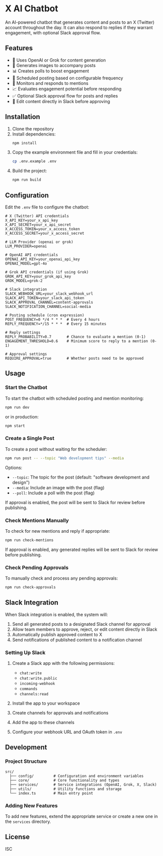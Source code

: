 # X AI Chatbot

An AI-powered chatbot that generates content and posts to an X (Twitter) account throughout the day. It can also respond to replies if they warrant engagement, with optional Slack approval flow.

## Features

- 🤖 Uses OpenAI or Grok for content generation
- 📸 Generates images to accompany posts
- 📊 Creates polls to boost engagement
- 📅 Scheduled posting based on configurable frequency
- 💬 Monitors and responds to mentions
- 📈 Evaluates engagement potential before responding
- ✅ Optional Slack approval flow for posts and replies
- 📝 Edit content directly in Slack before approving

## Installation

1. Clone the repository
2. Install dependencies:
   ```bash
   npm install
   ```
3. Copy the example environment file and fill in your credentials:
   ```bash
   cp .env.example .env
   ```
4. Build the project:
   ```bash
   npm run build
   ```

## Configuration

Edit the `.env` file to configure the chatbot:

```
# X (Twitter) API credentials
X_API_KEY=your_x_api_key
X_API_SECRET=your_x_api_secret
X_ACCESS_TOKEN=your_x_access_token
X_ACCESS_SECRET=your_x_access_secret

# LLM Provider (openai or grok)
LLM_PROVIDER=openai

# OpenAI API credentials
OPENAI_API_KEY=your_openai_api_key
OPENAI_MODEL=gpt-4o

# Grok API credentials (if using Grok)
GROK_API_KEY=your_grok_api_key
GROK_MODEL=grok-2

# Slack integration
SLACK_WEBHOOK_URL=your_slack_webhook_url
SLACK_API_TOKEN=your_slack_api_token
SLACK_APPROVAL_CHANNEL=content-approvals
SLACK_NOTIFICATION_CHANNEL=social-media

# Posting schedule (cron expression)
POST_FREQUENCY=0 */4 * * *  # Every 4 hours
REPLY_FREQUENCY=*/15 * * *  # Every 15 minutes

# Reply settings
REPLY_PROBABILITY=0.7       # Chance to evaluate a mention (0-1)
ENGAGEMENT_THRESHOLD=0.6    # Minimum score to reply to a mention (0-1)

# Approval settings
REQUIRE_APPROVAL=true       # Whether posts need to be approved
```

## Usage

### Start the Chatbot

To start the chatbot with scheduled posting and mention monitoring:

```bash
npm run dev
```

or in production:

```bash
npm start
```

### Create a Single Post

To create a post without waiting for the scheduler:

```bash
npm run post -- --topic "Web development tips" --media
```

Options:
- `--topic`: The topic for the post (default: "software development and design")
- `--media`: Include an image with the post (flag)
- `--poll`: Include a poll with the post (flag)

If approval is enabled, the post will be sent to Slack for review before publishing.

### Check Mentions Manually

To check for new mentions and reply if appropriate:

```bash
npm run check-mentions
```

If approval is enabled, any generated replies will be sent to Slack for review before publishing.

### Check Pending Approvals

To manually check and process any pending approvals:

```bash
npm run check-approvals
```

## Slack Integration

When Slack integration is enabled, the system will:

1. Send all generated posts to a designated Slack channel for approval
2. Allow team members to approve, reject, or edit content directly in Slack
3. Automatically publish approved content to X
4. Send notifications of published content to a notification channel

### Setting Up Slack

1. Create a Slack app with the following permissions:
   - `chat:write`
   - `chat:write.public`
   - `incoming-webhook`
   - `commands`
   - `channels:read`

2. Install the app to your workspace
3. Create channels for approvals and notifications
4. Add the app to these channels
5. Configure your webhook URL and OAuth token in `.env`

## Development

### Project Structure

```
src/
  ├── config/         # Configuration and environment variables
  ├── core/           # Core functionality and types
  ├── services/       # Service integrations (OpenAI, Grok, X, Slack)
  ├── utils/          # Utility functions and storage
  └── index.ts        # Main entry point
```

### Adding New Features

To add new features, extend the appropriate service or create a new one in the `services` directory.

## License

ISC
